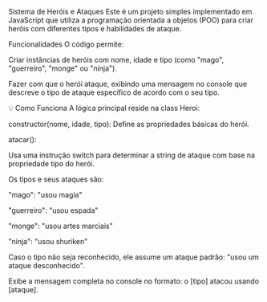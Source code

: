 
 Sistema de Heróis e Ataques
Este é um projeto simples implementado em JavaScript que utiliza a 
programação orientada a objetos (POO) para criar heróis com diferentes 
tipos e habilidades de ataque.

 Funcionalidades
O código permite:

Criar instâncias de heróis 
com nome, idade e tipo (como "mago", "guerreiro", "monge" ou "ninja").

Fazer com que o herói ataque, exibindo uma mensagem no console
que descreve o tipo de ataque específico de acordo com o seu tipo.

💡 Como Funciona
A lógica principal reside na class Heroi:

constructor(nome, idade, tipo): Define as propriedades básicas do herói.

atacar():

Usa uma instrução switch para determinar a string de ataque com base na propriedade tipo do herói.

Os tipos e seus ataques são:

"mago": "usou magia"


"guerreiro": "usou espada"


"monge": "usou artes marciais"


"ninja": "usou shuriken"

Caso o tipo não seja reconhecido, ele assume um ataque padrão: 
"usou um ataque desconhecido".

Exibe a mensagem completa no console no formato: 
o [tipo] atacou usando [ataque].
